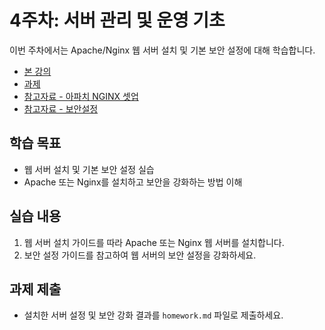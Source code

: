 # 4주차: 서버 관리 및 운영 기초

이번 주차에서는 Apache/Nginx 웹 서버 설치 및 기본 보안 설정에 대해 학습합니다.

- [본 강의](./lesson.md)
- [과제](./homework.md)
- [참고자료 - 아파치 NGINX 셋업](./apache_nginx_setup.md)
- [참고자료 - 보안설정](./security_settings.md)
  
## 학습 목표
- 웹 서버 설치 및 기본 보안 설정 실습
- Apache 또는 Nginx를 설치하고 보안을 강화하는 방법 이해

## 실습 내용
1. 웹 서버 설치 가이드를 따라 Apache 또는 Nginx 웹 서버를 설치합니다.
2. 보안 설정 가이드를 참고하여 웹 서버의 보안 설정을 강화하세요.

## 과제 제출
- 설치한 서버 설정 및 보안 강화 결과를 `homework.md` 파일로 제출하세요.

